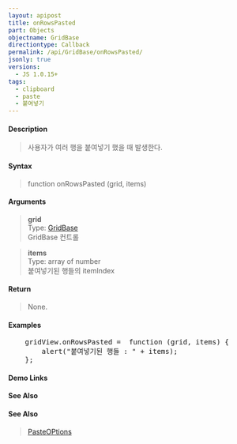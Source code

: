 ```yaml
---
layout: apipost
title: onRowsPasted
part: Objects
objectname: GridBase
directiontype: Callback
permalink: /api/GridBase/onRowsPasted/
jsonly: true
versions:
  - JS 1.0.15+
tags:
  - clipboard
  - paste
  - 붙여넣기
---
```



#### Description

> 사용자가 여러 행을 붙여넣기 했을 때 발생한다.  

#### Syntax

> function onRowsPasted (grid, items)  

#### Arguments

> **grid**  
> Type: [GridBase](/api/GridBase/)  
> GridBase 컨트롤  

> **items**  
> Type: array of number  
> 붙여넣기된 행들의 itemIndex  

#### Return

> None.  

#### Examples 

<pre class="prettyprint">
    gridView.onRowsPasted =  function (grid, items) {
        alert("붙여넣기된 행들 : " + items);
    };
</pre>

#### Demo Links
#### See Also

#### See Also
> [PasteOPtions](/api/types/PasteOptions)